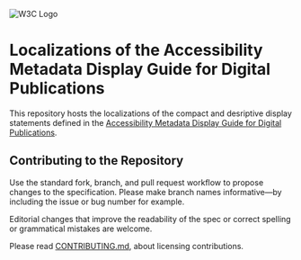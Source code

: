 
![W3C Logo](https://www.w3.org/Icons/w3c_home)

# Localizations of the Accessibility Metadata Display Guide for Digital Publications

This repository hosts the localizations of the compact and desriptive display statements defined in the [Accessibility Metadata Display Guide for Digital Publications](https://w3c.github.io/publ-a11y/a11y-meta-display-guide/2.0/draft/guidelines/).

## Contributing to the Repository

Use the standard fork, branch, and pull request workflow to propose changes to the specification. Please make branch names informative—by including the issue or bug number for example.

Editorial changes that improve the readability of the spec or correct spelling or grammatical mistakes are welcome.

Please read [CONTRIBUTING.md](CONTRIBUTING.md), about licensing contributions.

